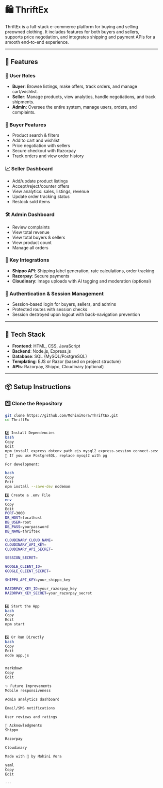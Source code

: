 # 🛍️ ThriftEx

ThriftEx is a full-stack e-commerce platform for buying and selling preowned clothing. It includes features for both buyers and sellers, supports price negotiation, and integrates shipping and payment APIs for a smooth end-to-end experience.

---

## 🚀 Features

### 👤 User Roles
- **Buyer**: Browse listings, make offers, track orders, and manage cart/wishlist.
- **Seller**: Manage products, view analytics, handle negotiations, and track shipments.
- **Admin**: Oversee the entire system, manage users, orders, and complaints.

### 🛒 Buyer Features
- Product search & filters  
- Add to cart and wishlist  
- Price negotiation with sellers  
- Secure checkout with Razorpay  
- Track orders and view order history  

### 📈 Seller Dashboard
- Add/update product listings  
- Accept/reject/counter offers  
- View analytics: sales, listings, revenue  
- Update order tracking status  
- Restock sold items  

### 🛠️ Admin Dashboard
- Review complaints  
- View total revenue  
- View total buyers & sellers  
- View product count  
- Manage all orders  

### 🔄 Key Integrations
- **Shippo API**: Shipping label generation, rate calculations, order tracking  
- **Razorpay**: Secure payments  
- **Cloudinary**: Image uploads with AI tagging and moderation (optional)  

### 🔐 Authentication & Session Management
- Session-based login for buyers, sellers, and admins  
- Protected routes with session checks  
- Session destroyed upon logout with back-navigation prevention  

---

## 🧰 Tech Stack

- **Frontend**: HTML, CSS, JavaScript  
- **Backend**: Node.js, Express.js  
- **Database**: SQL (MySQL/PostgreSQL)  
- **Templating**: EJS or Razor (based on project structure)  
- **APIs**: Razorpay, Shippo, Cloudinary (optional)  

---

## 📦 Setup Instructions

### 1️⃣ Clone the Repository

```bash
git clone https://github.com/MohiniVora/ThriftEx.git
cd ThriftEx


2️⃣ Install Dependencies
bash
Copy
Edit
npm install express dotenv path ejs mysql2 express-session connect-session-sequelize razorpay shippo multer cloudinary body-parser cookie-parser
📝 If you use PostgreSQL, replace mysql2 with pg

For development:

bash
Copy
Edit
npm install --save-dev nodemon

3️⃣ Create a .env File
env
Copy
Edit
PORT=3000
DB_HOST=localhost
DB_USER=root
DB_PASS=yourpassword
DB_NAME=thriftex

CLOUDINARY_CLOUD_NAME=
CLOUDINARY_API_KEY=
CLOUDINARY_API_SECRET=

SESSION_SECRET=

GOOGLE_CLIENT_ID=
GOOGLE_CLIENT_SECRET=

SHIPPO_API_KEY=your_shippo_key

RAZORPAY_KEY_ID=your_razorpay_key
RAZORPAY_KEY_SECRET=your_razorpay_secret


4️⃣ Start the App
bash
Copy
Edit
npm start


5️⃣ Or Run Directly
bash
Copy
Edit
node app.js


markdown
Copy
Edit

✨ Future Improvements
Mobile responsiveness

Admin analytics dashboard

Email/SMS notifications

User reviews and ratings

🙌 Acknowledgments
Shippo

Razorpay

Cloudinary

Made with 💚 by Mohini Vora 

yaml
Copy
Edit

---





